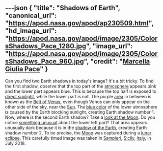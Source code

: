 ---json
{
  "title": "Shadows of Earth",
  "canonical_url": "https://apod.nasa.gov/apod/ap230509.html",
  "hd_image_url": "https://apod.nasa.gov/apod/image/2305/ColorsShadows_Pace_1280.jpg",
  "image_url": "https://apod.nasa.gov/apod/image/2305/ColorsShadows_Pace_960.jpg",
  "credit": "[Marcella Giulia Pace](https://www.instagram.com/marcella_giulia_pace/)"
}
---

Can you find two Earth shadows in today's image? It's a bit tricky. To find the first shadow, observe that the top part of the [atmosphere](https://spaceplace.nasa.gov/atmosphere/en/) appears pink and the lower part appears blue. This is because the top half is exposed to [direct sunlight](https://apod.nasa.gov/apod/ap220727.html), while the lower part is not. The purple [area](https://apod.nasa.gov/apod/ap100404.html) in between is known as the [Belt of Venus](https://en.wikipedia.org/wiki/Belt_of_Venus), even though Venus can only appear on the other side of the sky, near the [Sun](https://solarsystem.nasa.gov/solar-system/sun/overview/). The [blue color](https://apod.nasa.gov/apod/ap191011.html) of the lower atmosphere is caused by the Earth blocking sunlight, creating Earth shadow number 1. Now, where is the second Earth shadow? Take a [look at the Moon](https://apod.nasa.gov/apod/ap220612.html). Do you notice [something unusual](https://www.intermountainpet.com/hubfs/Blog_Images/Dogs-tilting-their-heads.jpg) about the lower left part? That area appears unusually dark because it is in the [shadow of the Earth](https://apod.nasa.gov/apod/ap211201.html), creating Earth shadow number 2. To be precise, the [Moon](https://moon.nasa.gov/) was captured during a [lunar eclipse](https://apod.nasa.gov/apod/ap180802.html). This carefully timed image was taken in [Sampieri](https://youtu.be/yt3cXQbrvi8), [Sicily](https://en.wikipedia.org/wiki/Sicily), [Italy](https://en.wikipedia.org/wiki/Italy), in July 2018.
